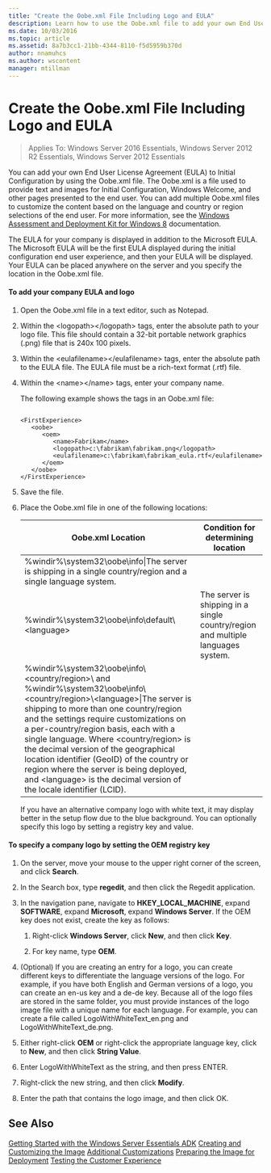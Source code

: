 ```yaml
---
title: "Create the Oobe.xml File Including Logo and EULA"
description: Learn how to use the Oobe.xml file to add your own End User License Agreement (EULA) to Initial Configuration.
ms.date: 10/03/2016
ms.topic: article
ms.assetid: 8a7b3cc1-21bb-4344-8110-f5d5959b370d
author: nnamuhcs
ms.author: wscontent
manager: mtillman
---
```


# Create the Oobe.xml File Including Logo and EULA

>Applies To: Windows Server 2016 Essentials, Windows Server 2012 R2 Essentials, Windows Server 2012 Essentials

You can add your own End User License Agreement (EULA) to Initial Configuration by using the Oobe.xml file. The Oobe.xml is a file used to provide text and images for Initial Configuration, Windows Welcome, and other pages presented to the end user. You can add multiple Oobe.xml files to customize the content based on the language and country or region selections of the end user. For more information, see the [Windows Assessment and Deployment Kit for Windows 8](/previous-versions/windows/hh825420(v=win.10)) documentation.

 The EULA for your company is displayed in addition to the Microsoft EULA. The Microsoft EULA will be the first EULA displayed during the initial configuration end user experience, and then your EULA will be displayed. Your EULA can be placed anywhere on the server and you specify the location in the Oobe.xml file.

#### To add your company EULA and logo

1. Open the Oobe.xml file in a text editor, such as Notepad.

2. Within the <logopath\></logopath\> tags, enter the absolute path to your logo file. This file should contain a 32-bit portable network graphics (.png) file that is 240x 100 pixels.

3. Within the <eulafilename\></eulafilename\> tags, enter the absolute path to the EULA file. The EULA file must be a rich-text format (.rtf) file.

4. Within the <name\></name\> tags, enter your company name.

    The following example shows the tags in an Oobe.xml file:

   ```

   <FirstExperience>
      <oobe>
         <oem>
            <name>Fabrikam</name>
            <logopath>c:\fabrikam\fabrikam.png</logopath>
            <eulafilename>c:\fabrikam\fabrikam_eula.rtf</eulafilename>
         </oem>
      </oobe>
   </FirstExperience>

   ```

5. Save the file.

6. Place the Oobe.xml file in one of the following locations:

   |Oobe.xml Location|Condition for determining location|
   |-----------------------|----------------------------------------|
   |%windir%\system32\oobe\info\|The server is shipping in a single country/region and a single language system.|
   |%windir%\system32\oobe\info\default\\<language\>|The server is shipping in a single country/region and multiple languages system.|
   |%windir%\system32\oobe\info\\<country/region>\ and %windir%\system32\oobe\info\\<country/region>\\<language\>\|The server is shipping to more than one country/region and the settings require customizations on a per-country/region basis, each with a single language. Where <country/region> is the decimal version of the geographical location identifier (GeoID) of the country or region where the server is being deployed, and <language\> is the decimal version of the locale identifier (LCID).|

   If you have an alternative company logo with white text, it may display better in the setup flow due to the blue background.  You can optionally specify this logo by setting a registry key and value.

#### To specify a company logo by setting the OEM registry key

1.  On the server, move your mouse to the upper right corner of the screen, and click **Search**.

2.  In the Search box, type **regedit**, and then click the Regedit application.

3.  In the navigation pane, navigate to  **HKEY_LOCAL_MACHINE**, expand **SOFTWARE**, expand **Microsoft**, expand **Windows Server**. If the OEM key does not exist, create the key as follows:

    1.  Right-click **Windows Server**, click **New**, and then click **Key**.

    2.  For key name, type **OEM**.

4.  (Optional) If you are creating an entry for a logo, you can create different keys to differentiate the language versions of the logo. For example, if you have both English and German versions of a logo, you can create an en-us key and a de-de key. Because all of the logo files are stored in the same folder, you must provide instances of the logo image file with a unique name for each language. For example, you can create a file called LogoWithWhiteText_en.png and LogoWithWhiteText_de.png.

5.  Either right-click **OEM** or right-click the appropriate language key, click to **New**, and then click **String Value**.

6.  Enter LogoWithWhiteText as the string, and then press ENTER.

7.  Right-click the new string, and then click **Modify**.

8.  Enter the path that contains the logo image, and then click OK.

## See Also
 [Getting Started with the Windows Server Essentials ADK](Getting-Started-with-the-Windows-Server-Essentials-ADK.md)
 [Creating and Customizing the Image](Creating-and-Customizing-the-Image.md)
 [Additional Customizations](Additional-Customizations.md)
 [Preparing the Image for Deployment](Preparing-the-Image-for-Deployment.md)
 [Testing the Customer Experience](Testing-the-Customer-Experience.md)